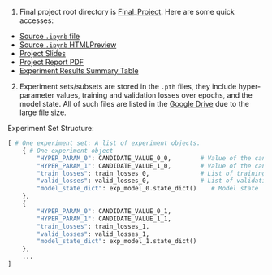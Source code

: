 1. Final project root directory is [Final_Project](Final_Project). Here are some quick accesses:
- [Source `.ipynb` file](Final_Project/main.ipynb)
- [Source `.ipynb` HTMLPreview](Final_Project/preview.html)
- [Project Slides](Final_Project/CISC3024_Final_Project_Slides_DC126732.pptx)
- [Project Report PDF](Final_Project/CISC3024_Final_Project_Report_DC126732.pdf)
- [Experiment Results Summary Table](Final_Project/Experiment_Results_Summary_Form.xlsx)

2. Experiment sets/subsets are stored in the `.pth` files, they include hyper-parameter values, training and validation losses over epochs, and the model state. All of such files are listed in the [Google Drive](https://drive.google.com/drive/folders/1SpnG2BSAXtR2b4Uza9Y7q3iZ23l2TTU9?usp=sharing) due to the large file size.

Experiment Set Structure:
```python
[ # One experiment set: A list of experiment objects.
    { # One experiment object
        "HYPER_PARAM_0": CANDIDATE_VALUE_0_0,        # Value of the candidate of the first hyper-param
        "HYPER_PARAM_1": CANDIDATE_VALUE_1_0,        # Value of the candidate of the second hyper-param
        "train_losses": train_losses_0,              # List of training losses over epochs
        "valid_losses": valid_losses_0,              # List of validation losses over epochs
        "model_state_dict": exp_model_0.state_dict()    # Model state
    },
    {
        "HYPER_PARAM_0": CANDIDATE_VALUE_0_1,
        "HYPER_PARAM_1": CANDIDATE_VALUE_1_1,
        "train_losses": train_losses_1,
        "valid_losses": valid_losses_1,
        "model_state_dict": exp_model_1.state_dict()
    },
    ...
]
```
